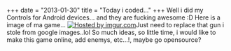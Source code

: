 +++
date = "2013-01-30"
title = "Today i coded..."
+++
Well i did my Controls for Android devices... and they are fucking awesome :D Here is a image of ma game... [![](http://i.imgur.com/alOnMgu.png "Hosted by imgur.com")](http://imgur.com/alOnMgu)Just need to replace that gun i stole from google images..lol So much ideas, so little time, i would like to make this game online, add enemys, etc...!, maybe go opensource?


